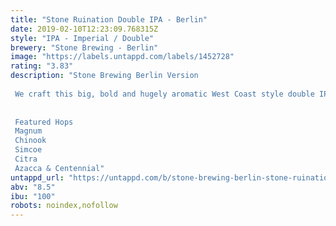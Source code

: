 ```yaml
---
title: "Stone Ruination Double IPA - Berlin"
date: 2019-02-10T12:23:09.768315Z
style: "IPA - Imperial / Double"
brewery: "Stone Brewing - Berlin"
image: "https://labels.untappd.com/labels/1452728"
rating: "3.83"
description: "Stone Brewing Berlin Version   We craft this big, bold and hugely aromatic West Coast style double IPA to celebrate all characteristics of the hop — its beauty and poetry, its boldness and might. Using modern methods of dry hopping and hop bursting, we squeeze every last drop of piney, citrusy, tropical essence from the hops that give Stone Ruination Double IPA its massive and complex hop character.   Featured Hops Magnum Chinook Simcoe Citra Azacca & Centennial"
untappd_url: "https://untappd.com/b/stone-brewing-berlin-stone-ruination-double-ipa-berlin/1452728"
abv: "8.5"
ibu: "100"
robots: noindex,nofollow
---
```

